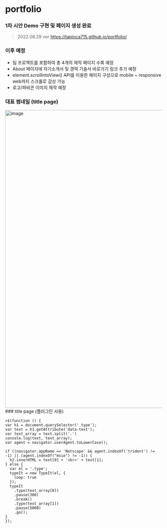# portfolio
### 1차 시안 Demo 구현 및 페이지 생성 완료
> 2022.08.29 ver
> https://tapioca715.github.io/portfolio/
### 이후 예정
- 팀 프로젝트를 포함하여 총 4개의 제작 페이지 수록 예정
- About 페이지에 자기소개서 및 경력 기술서 바로가기 링크 추가 예정
- element.scrollIntoView() API를 이용한 페이지 구성으로
  mobile ~ responsive web까지 스크롤로 감상 가능
- 로고/파비콘 이미지 제작 예정
### 대표 썸네일 (title page) 
<img width="956" alt="image" src="https://user-images.githubusercontent.com/106294039/187143942-11c38874-9b8f-4c96-8428-6d03805b309e.png">
### title page (플러그인 사용)


    >$(function () {
    var h1 = document.querySelector('.type');
    var text = h1.getAttribute('data-text');
    var text_array = text.split('.')
    console.log(text, text_array);
    var agent = navigator.userAgent.toLowerCase();
    
    if ((navigator.appName == 'Netscape' && agent.indexOf('trident') != -1) || (agent.indexOf("msie") != -1)) {
      h2.innerHTML = text[0] + '<br>' + text[1];
    } else {
      var el = '.type';
      typeIt = new TypeIt(el, {
        loop: true
      });
      typeIt
        .type(text_array[0])
        .pause(300)
        .break()
        .type(text_array[1])
        .pause(5000)
        .go();
    }
    });


